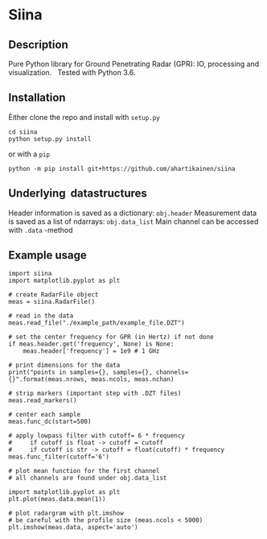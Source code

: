 # Siina

## Description

Pure Python library for Ground Penetrating Radar (GPR): IO, processing and visualization.  
Tested with Python 3.6.


## Installation

Èither clone the repo and install with `setup.py`

```git clone https://github.com/ahartikainen/siina  
cd siina
python setup.py install
```

or with a `pip`

`python -m pip install git+https://github.com/ahartikainen/siina`


## Underlying  datastructures

Header information is saved as a dictionary: `obj.header` 
Measurement data is saved as a list of ndarrays: `obj.data_list`
Main channel can be accessed with `.data` -method

## Example usage

```
import siina
import matplotlib.pyplot as plt

# create RadarFile object
meas = siina.RadarFile()

# read in the data
meas.read_file("./example_path/example_file.DZT")

# set the center frequency for GPR (in Hertz) if not done
if meas.header.get('frequency', None) is None:
    meas.header['frequency'] = 1e9 # 1 GHz

# print dimensions for the data
print("points in samples={}, samples={}, channels={}".format(meas.nrows, meas.ncols, meas.nchan)

# strip markers (important step with .DZT files)
meas.read_markers()

# center each sample 
meas.func_dc(start=500)

# apply lowpass filter with cutoff= 6 * frequency
#     if cutoff is float -> cutoff = cutoff
#     if cutoff is str -> cutoff = float(cutoff) * frequency
meas.func_filter(cutoff='6')

# plot mean function for the first channel
# all channels are found under obj.data_list

import matplotlib.pyplot as plt
plt.plot(meas.data.mean(1))

# plot radargram with plt.imshow
# be careful with the profile size (meas.ncols < 5000)
plt.imshow(meas.data, aspect='auto')

```
